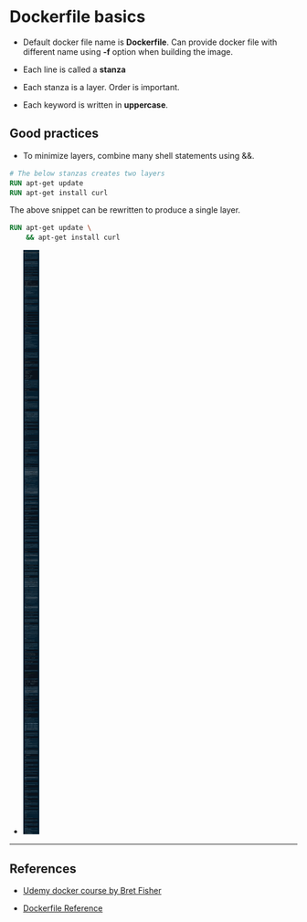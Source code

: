 # Dockerfile basics

* Default docker file name is **Dockerfile**. Can provide docker file with different name using **-f** option when building the image.

* Each line is called a **stanza**
* Each stanza is a layer. Order is important.
* Each keyword is written in **uppercase**.

## Good practices

* To minimize layers, combine many shell statements using &&.

```Dockerfile
# The below stanzas creates two layers
RUN apt-get update
RUN apt-get install curl
```

The above snippet can be rewritten to produce a single layer.

```Dockerfile
RUN apt-get update \
    && apt-get install curl
```

* ![Docker 19.03: Dockerfile Reference](./DockerfileReference.png)

---

## References

* [Udemy docker course by Bret Fisher](https://www.udemy.com/share/101WekCUMfd1lVR34=/)

* [Dockerfile Reference](https://docs.docker.com/engine/reference/builder/)
